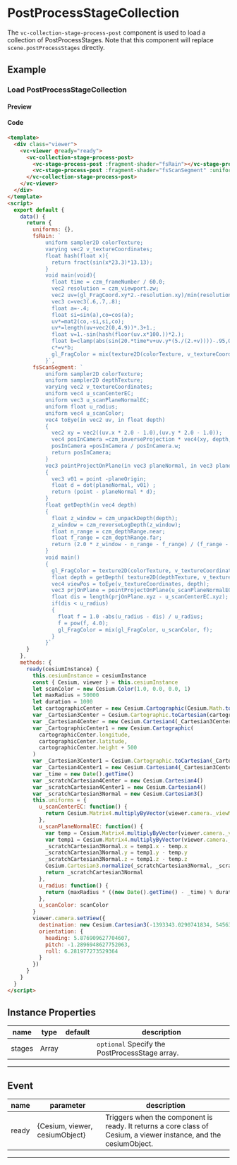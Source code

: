 # PostProcessStageCollection

The `vc-collection-stage-process-post` component is used to load a collection of PostProcessStages. Note that this component will replace `scene.postProcessStages` directly.

## Example

### Load PostProcessStageCollection

#### Preview

<doc-preview>
  <template>
    <div class="viewer">
      <vc-viewer @ready="ready" >
        <vc-collection-stage-process-post>
          <vc-stage-process-post :fragment-shader="fsRain"></vc-stage-process-post>
          <vc-stage-process-post :fragment-shader="fsScanSegment" :uniforms="uniforms"></vc-stage-process-post>
        </vc-collection-stage-process-post>
      </vc-viewer>
    </div>
  </template>
  <script>
    export default {
      data () {
        return {
          uniforms: {},
          fsRain: `
            uniform sampler2D colorTexture;
            varying vec2 v_textureCoordinates;
            float hash(float x){
              return fract(sin(x*23.3)*13.13);
            }
            void main(void){
              float time = czm_frameNumber / 60.0;
              vec2 resolution = czm_viewport.zw;
              vec2 uv=(gl_FragCoord.xy*2.-resolution.xy)/min(resolution.x,resolution.y);
              vec3 c=vec3(.6,.7,.8);
              float a=-.4;
              float si=sin(a),co=cos(a);
              uv*=mat2(co,-si,si,co);
              uv*=length(uv+vec2(0,4.9))*.3+1.;
              float v=1.-sin(hash(floor(uv.x*100.))*2.);
              float b=clamp(abs(sin(20.*time*v+uv.y*(5./(2.+v))))-.95,0.,1.)*20.;
              c*=v*b;
              gl_FragColor = mix(texture2D(colorTexture, v_textureCoordinates), vec4(c,1), 0.5);
            }`,
          fsScanSegment: `
            uniform sampler2D colorTexture;
            uniform sampler2D depthTexture;
            varying vec2 v_textureCoordinates;
            uniform vec4 u_scanCenterEC;
            uniform vec3 u_scanPlaneNormalEC;
            uniform float u_radius;
            uniform vec4 u_scanColor;
            vec4 toEye(in vec2 uv, in float depth)
            {
              vec2 xy = vec2((uv.x * 2.0 - 1.0),(uv.y * 2.0 - 1.0));
              vec4 posInCamera =czm_inverseProjection * vec4(xy, depth, 1.0);
              posInCamera =posInCamera / posInCamera.w;
              return posInCamera;
            }
            vec3 pointProjectOnPlane(in vec3 planeNormal, in vec3 planeOrigin, in vec3 point)
            {
              vec3 v01 = point -planeOrigin;
              float d = dot(planeNormal, v01) ;
              return (point - planeNormal * d);
            }
            float getDepth(in vec4 depth)
            {
              float z_window = czm_unpackDepth(depth);
              z_window = czm_reverseLogDepth(z_window);
              float n_range = czm_depthRange.near;
              float f_range = czm_depthRange.far;
              return (2.0 * z_window - n_range - f_range) / (f_range - n_range);
            }
            void main()
            {
              gl_FragColor = texture2D(colorTexture, v_textureCoordinates);
              float depth = getDepth( texture2D(depthTexture, v_textureCoordinates));
              vec4 viewPos = toEye(v_textureCoordinates, depth);
              vec3 prjOnPlane = pointProjectOnPlane(u_scanPlaneNormalEC.xyz, u_scanCenterEC.xyz, viewPos.xyz);
              float dis = length(prjOnPlane.xyz - u_scanCenterEC.xyz);
              if(dis < u_radius)
              {
                float f = 1.0 -abs(u_radius - dis) / u_radius;
                f = pow(f, 4.0);
                gl_FragColor = mix(gl_FragColor, u_scanColor, f);
              }
            }`
        }
      },
      methods: {
        ready (cesiumInstance) {
          this.cesiumInstance = cesiumInstance
          const {Cesium, viewer} = this.cesiumInstance
          let scanColor = new Cesium.Color(1.0, 0.0, 0.0, 1)
          let maxRadius = 50000
          let duration = 1000
          let cartographicCenter = new Cesium.Cartographic(Cesium.Math.toRadians(103.65), Cesium.Math.toRadians(32.07), 2290 + 250)
          var _Cartesian3Center = Cesium.Cartographic.toCartesian(cartographicCenter)
          var _Cartesian4Center = new Cesium.Cartesian4(_Cartesian3Center.x, _Cartesian3Center.y, _Cartesian3Center.z, 1)
          var _CartographicCenter1 = new Cesium.Cartographic(cartographicCenter.longitude, cartographicCenter.latitude, cartographicCenter.height + 500)
          var _Cartesian3Center1 = Cesium.Cartographic.toCartesian(_CartographicCenter1)
          var _Cartesian4Center1 = new Cesium.Cartesian4(_Cartesian3Center1.x, _Cartesian3Center1.y, _Cartesian3Center1.z, 1)
          var _time = (new Date()).getTime()
          var _scratchCartesian4Center = new Cesium.Cartesian4()
          var _scratchCartesian4Center1 = new Cesium.Cartesian4()
          var _scratchCartesian3Normal = new Cesium.Cartesian3()
          this.uniforms = {
            u_scanCenterEC: function () {
              return Cesium.Matrix4.multiplyByVector(viewer.camera._viewMatrix, _Cartesian4Center, _scratchCartesian4Center)
            },
            u_scanPlaneNormalEC: function () {
              var temp = Cesium.Matrix4.multiplyByVector(viewer.camera._viewMatrix, _Cartesian4Center, _scratchCartesian4Center)
              var temp1 = Cesium.Matrix4.multiplyByVector(viewer.camera._viewMatrix, _Cartesian4Center1, _scratchCartesian4Center1)
              _scratchCartesian3Normal.x = temp1.x - temp.x
              _scratchCartesian3Normal.y = temp1.y - temp.y
              _scratchCartesian3Normal.z = temp1.z - temp.z
              Cesium.Cartesian3.normalize(_scratchCartesian3Normal, _scratchCartesian3Normal)
              return _scratchCartesian3Normal
            },
            u_radius: function () {
              return maxRadius * (((new Date()).getTime() - _time) % duration) / duration
            },
            u_scanColor: scanColor
          }
          viewer.camera.setView({
            destination: new Cesium.Cartesian3(-1393343.0290741834, 5456331.793439052, 3386100.742517333),
            orientation: {
              heading: 5.876909627704607,
              pitch: -1.2896948627752063,
              roll: 6.281977273529364
            }
          })
        }
      }
    }
  </script>
</doc-preview>

#### Code

```html
<template>
  <div class="viewer">
    <vc-viewer @ready="ready">
      <vc-collection-stage-process-post>
        <vc-stage-process-post :fragment-shader="fsRain"></vc-stage-process-post>
        <vc-stage-process-post :fragment-shader="fsScanSegment" :uniforms="uniforms"></vc-stage-process-post>
      </vc-collection-stage-process-post>
    </vc-viewer>
  </div>
</template>
<script>
  export default {
    data() {
      return {
        uniforms: {},
        fsRain: `
            uniform sampler2D colorTexture;
            varying vec2 v_textureCoordinates;
            float hash(float x){
              return fract(sin(x*23.3)*13.13);
            }
            void main(void){
              float time = czm_frameNumber / 60.0;
              vec2 resolution = czm_viewport.zw;
              vec2 uv=(gl_FragCoord.xy*2.-resolution.xy)/min(resolution.x,resolution.y);
              vec3 c=vec3(.6,.7,.8);
              float a=-.4;
              float si=sin(a),co=cos(a);
              uv*=mat2(co,-si,si,co);
              uv*=length(uv+vec2(0,4.9))*.3+1.;
              float v=1.-sin(hash(floor(uv.x*100.))*2.);
              float b=clamp(abs(sin(20.*time*v+uv.y*(5./(2.+v))))-.95,0.,1.)*20.;
              c*=v*b;
              gl_FragColor = mix(texture2D(colorTexture, v_textureCoordinates), vec4(c,1), 0.5);
            }`,
        fsScanSegment: `
            uniform sampler2D colorTexture;
            uniform sampler2D depthTexture;
            varying vec2 v_textureCoordinates;
            uniform vec4 u_scanCenterEC;
            uniform vec3 u_scanPlaneNormalEC;
            uniform float u_radius;
            uniform vec4 u_scanColor;
            vec4 toEye(in vec2 uv, in float depth)
            {
              vec2 xy = vec2((uv.x * 2.0 - 1.0),(uv.y * 2.0 - 1.0));
              vec4 posInCamera =czm_inverseProjection * vec4(xy, depth, 1.0);
              posInCamera =posInCamera / posInCamera.w;
              return posInCamera;
            }
            vec3 pointProjectOnPlane(in vec3 planeNormal, in vec3 planeOrigin, in vec3 point)
            {
              vec3 v01 = point -planeOrigin;
              float d = dot(planeNormal, v01) ;
              return (point - planeNormal * d);
            }
            float getDepth(in vec4 depth)
            {
              float z_window = czm_unpackDepth(depth);
              z_window = czm_reverseLogDepth(z_window);
              float n_range = czm_depthRange.near;
              float f_range = czm_depthRange.far;
              return (2.0 * z_window - n_range - f_range) / (f_range - n_range);
            }
            void main()
            {
              gl_FragColor = texture2D(colorTexture, v_textureCoordinates);
              float depth = getDepth( texture2D(depthTexture, v_textureCoordinates));
              vec4 viewPos = toEye(v_textureCoordinates, depth);
              vec3 prjOnPlane = pointProjectOnPlane(u_scanPlaneNormalEC.xyz, u_scanCenterEC.xyz, viewPos.xyz);
              float dis = length(prjOnPlane.xyz - u_scanCenterEC.xyz);
              if(dis < u_radius)
              {
                float f = 1.0 -abs(u_radius - dis) / u_radius;
                f = pow(f, 4.0);
                gl_FragColor = mix(gl_FragColor, u_scanColor, f);
              }
            }`
      }
    },
    methods: {
      ready(cesiumInstance) {
        this.cesiumInstance = cesiumInstance
        const { Cesium, viewer } = this.cesiumInstance
        let scanColor = new Cesium.Color(1.0, 0.0, 0.0, 1)
        let maxRadius = 50000
        let duration = 1000
        let cartographicCenter = new Cesium.Cartographic(Cesium.Math.toRadians(103.65), Cesium.Math.toRadians(32.07), 2290 + 250)
        var _Cartesian3Center = Cesium.Cartographic.toCartesian(cartographicCenter)
        var _Cartesian4Center = new Cesium.Cartesian4(_Cartesian3Center.x, _Cartesian3Center.y, _Cartesian3Center.z, 1)
        var _CartographicCenter1 = new Cesium.Cartographic(
          cartographicCenter.longitude,
          cartographicCenter.latitude,
          cartographicCenter.height + 500
        )
        var _Cartesian3Center1 = Cesium.Cartographic.toCartesian(_CartographicCenter1)
        var _Cartesian4Center1 = new Cesium.Cartesian4(_Cartesian3Center1.x, _Cartesian3Center1.y, _Cartesian3Center1.z, 1)
        var _time = new Date().getTime()
        var _scratchCartesian4Center = new Cesium.Cartesian4()
        var _scratchCartesian4Center1 = new Cesium.Cartesian4()
        var _scratchCartesian3Normal = new Cesium.Cartesian3()
        this.uniforms = {
          u_scanCenterEC: function() {
            return Cesium.Matrix4.multiplyByVector(viewer.camera._viewMatrix, _Cartesian4Center, _scratchCartesian4Center)
          },
          u_scanPlaneNormalEC: function() {
            var temp = Cesium.Matrix4.multiplyByVector(viewer.camera._viewMatrix, _Cartesian4Center, _scratchCartesian4Center)
            var temp1 = Cesium.Matrix4.multiplyByVector(viewer.camera._viewMatrix, _Cartesian4Center1, _scratchCartesian4Center1)
            _scratchCartesian3Normal.x = temp1.x - temp.x
            _scratchCartesian3Normal.y = temp1.y - temp.y
            _scratchCartesian3Normal.z = temp1.z - temp.z
            Cesium.Cartesian3.normalize(_scratchCartesian3Normal, _scratchCartesian3Normal)
            return _scratchCartesian3Normal
          },
          u_radius: function() {
            return (maxRadius * ((new Date().getTime() - _time) % duration)) / duration
          },
          u_scanColor: scanColor
        }
        viewer.camera.setView({
          destination: new Cesium.Cartesian3(-1393343.0290741834, 5456331.793439052, 3386100.742517333),
          orientation: {
            heading: 5.876909627704607,
            pitch: -1.2896948627752063,
            roll: 6.281977273529364
          }
        })
      }
    }
  }
</script>
```

## Instance Properties

<!-- prettier-ignore -->
| name | type | default | description |
| ---------------------- | ------- | ------ | -------------------------------------------------------------------------- |
| stages | Array | | `optional` Specify the PostProcessStage array.|

---

## Event

<!-- prettier-ignore -->
| name | parameter | description |
| ---- | --------- | ----------- |
| ready | {Cesium, viewer, cesiumObject} | Triggers when the component is ready. It returns a core class of Cesium, a viewer instance, and the cesiumObject. |

---
